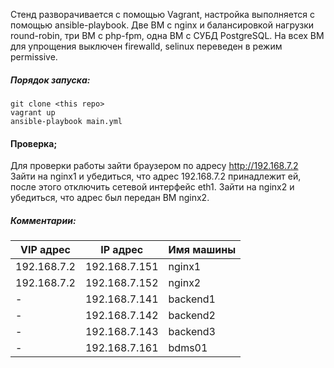 
Стенд разворачивается с помощью Vagrant, настройка выполняется с помощью ansible-playbook.
Две ВМ с nginx и балансировкой нагрузки round-robin, три ВМ с php-fpm, одна ВМ с СУБД PostgreSQL. На всех ВМ для упрощения выключен firewalld, selinux переведен в режим permissive.

##### Порядок запуска:
```
git clone <this repo>
vagrant up
ansible-playbook main.yml
```
#### Проверка;
Для проверки работы зайти браузером по адресу http://192.168.7.2
Зайти на nginx1 и убедиться, что адрес 192.168.7.2 принадлежит ей, после этого отключить сетевой интерфейс eth1.
Зайти на nginx2 и убедиться, что адрес был передан ВМ nginx2.




##### Комментарии:

| VIP адрес | IP адрес | Имя машины |
|-----------|----------|------------|
|192.168.7.2| 192.168.7.151 | nginx1 |
|192.168.7.2| 192.168.7.152 | nginx2 |
|     -     | 192.168.7.141 | backend1 |
|     -     | 192.168.7.142 | backend2 |
|     -     | 192.168.7.143 | backend3 |
|     -     | 192.168.7.161 | bdms01 |


